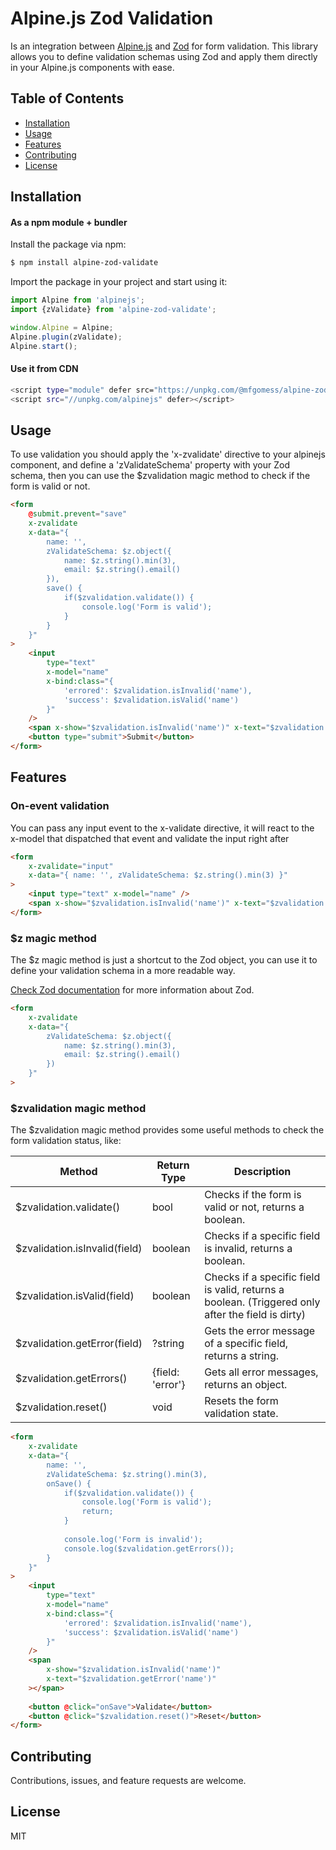 # Alpine.js Zod Validation

Is an integration between [Alpine.js](https://www.npmjs.com/package/alpinejs) and [Zod](https://www.npmjs.com/package/zod) for form validation. 
This library allows you to define validation schemas using Zod and apply them directly in your Alpine.js components with ease.

## Table of Contents

- [Installation](#installation)
- [Usage](#usage)
- [Features](#features)
- [Contributing](#contributing)
- [License](#license)


## Installation


#### As a npm module + bundler

Install the package via npm:
```bash
$ npm install alpine-zod-validate
```

Import the package in your project and start using it:
```javascript
import Alpine from 'alpinejs';
import {zValidate} from 'alpine-zod-validate';

window.Alpine = Alpine;
Alpine.plugin(zValidate);
Alpine.start();
```

#### Use it from CDN

```bash
<script type="module" defer src="https://unpkg.com/@mfgomess/alpine-zod-validation/dist/cdn.js" />
<script src="//unpkg.com/alpinejs" defer></script>
```

## Usage

To use validation you should apply the 'x-zvalidate' directive to your alpinejs component, and define a 'zValidateSchema' property with your Zod schema, then you can use the $zvalidation magic method to check if the form is valid or not.

```html
<form
    @submit.prevent="save"
    x-zvalidate
    x-data="{
        name: '',
        zValidateSchema: $z.object({ 
            name: $z.string().min(3), 
            email: $z.string().email() 
        }),
        save() {
            if($zvalidation.validate()) {
                console.log('Form is valid');
            }
        }
    }"        
>
    <input 
        type="text" 
        x-model="name"
        x-bind:class="{ 
            'errored': $zvalidation.isInvalid('name'), 
            'success': $zvalidation.isValid('name') 
        }"
    />
    <span x-show="$zvalidation.isInvalid('name')" x-text="$zvalidation.getError('name')"></span>
    <button type="submit">Submit</button>
</form>
```

## Features

### On-event validation
You can pass any input event to the x-validate directive, it will react to the x-model that dispatched that event and validate the input right after
```html
<form 
    x-zvalidate="input" 
    x-data="{ name: '', zValidateSchema: $z.string().min(3) }"
>
    <input type="text" x-model="name" />
    <span x-show="$zvalidation.isInvalid('name')" x-text="$zvalidation.getError('name')"></span>
</form>
```

### $z magic method

The $z magic method is just a shortcut to the Zod object, you can use it to define your validation schema in a more readable way.

[Check Zod documentation](https://www.npmjs.com/package/zod) for more information about Zod.

```html
<form 
    x-zvalidate 
    x-data="{  
        zValidateSchema: $z.object({ 
            name: $z.string().min(3), 
            email: $z.string().email() 
        }) 
    }"
>
```


### $zvalidation magic method

The $zvalidation magic method provides some useful methods to check the form validation status, like:

| Method                        | Return Type      | Description                                                                                       |
|-------------------------------|------------------|---------------------------------------------------------------------------------------------------|
| $zvalidation.validate()       | bool             | Checks if the form is valid or not, returns a boolean.                                            |
| $zvalidation.isInvalid(field) | boolean          | Checks if a specific field is invalid, returns a boolean.                                         |
| $zvalidation.isValid(field)   | boolean          | Checks if a specific field is valid, returns a boolean. (Triggered only after the field is dirty) |
| $zvalidation.getError(field)  | ?string          | Gets the error message of a specific field, returns a string.                                     |
| $zvalidation.getErrors()      | {field: 'error'} | Gets all error messages, returns an object.                                                       |
| $zvalidation.reset()          | void             | Resets the form validation state.                                                                 |

```html
<form 
    x-zvalidate 
    x-data="{ 
        name: '', 
        zValidateSchema: $z.string().min(3),
        onSave() {
            if($zvalidation.validate()) {
                console.log('Form is valid');
                return;
            }
            
            console.log('Form is invalid');
            console.log($zvalidation.getErrors());
        } 
    }"
>
    <input 
        type="text" 
        x-model="name"
        x-bind:class="{ 
            'errored': $zvalidation.isInvalid('name'), 
            'success': $zvalidation.isValid('name') 
        }"
    />
    <span 
        x-show="$zvalidation.isInvalid('name')" 
        x-text="$zvalidation.getError('name')"
    ></span>
    
    <button @click="onSave">Validate</button>    
    <button @click="$zvalidation.reset()">Reset</button>
</form>
```


## Contributing

Contributions, issues, and feature requests are welcome.

## License

MIT


